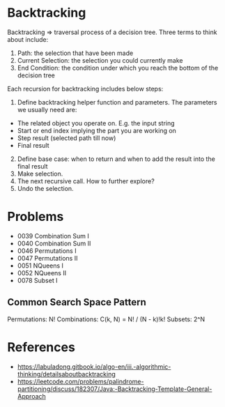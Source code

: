 # Backtracking 
Backtracking => traversal process of a decision tree. Three terms to think about include:

1. Path: the selection that have been made
2. Current Selection: the selection you could currently make 
3. End Condition: the condition under which you reach the bottom of the decision tree

Each recursion for backtracking includes below steps:
1. Define backtracking helper function and parameters. The parameters we usually need are:
 - The related object you operate on. E.g. the input string
 - Start or end index implying the part you are working on
 - Step result (selected path till now)
 - Final result
2. Define base case: when to return and when to add the result into the final result
3. Make selection.
4. The next recursive call. How to further explore? 
5. Undo the selection.

# Problems 
- 0039 Combination Sum I
- 0040 Combination Sum II
- 0046 Permutations I
- 0047 Permutations II
- 0051 NQueens I
- 0052 NQueens II
- 0078 Subset I

## Common Search Space Pattern 
Permutations: N!
Combinations: C(k, N) = N! / (N - k)!k!
Subsets: 2^N

# References 
- https://labuladong.gitbook.io/algo-en/iii.-algorithmic-thinking/detailsaboutbacktracking
- https://leetcode.com/problems/palindrome-partitioning/discuss/182307/Java:-Backtracking-Template-General-Approach